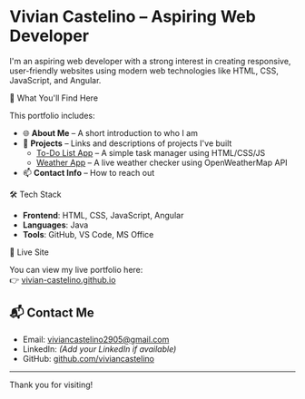 # Vivian Castelino – Aspiring Web Developer


 I'm an aspiring web developer with a strong interest in creating responsive, user-friendly websites using modern web technologies like HTML, CSS, JavaScript, and Angular.

 🚀 What You'll Find Here

This portfolio includes:
- 🌐 **About Me** – A short introduction to who I am
- 💼 **Projects** – Links and descriptions of projects I've built
  - [To-Do List App](https://github.com/viviancastelino/todo-app) – A simple task manager using HTML/CSS/JS
  - [Weather App](https://github.com/viviancastelino/weather-app) – A live weather checker using OpenWeatherMap API
- 📫 **Contact Info** – How to reach out

 🛠️ Tech Stack

- **Frontend**: HTML, CSS, JavaScript, Angular
- **Languages**: Java
- **Tools**: GitHub, VS Code, MS Office

 📌 Live Site

You can view my live portfolio here:  
👉 [vivian-castelino.github.io](https://vivian-castelino.github.io)

## 📬 Contact Me

- Email: [viviancastelino2905@gmail.com](mailto:viviancastelino2905@gmail.com)
- LinkedIn: *(Add your LinkedIn if available)*
- GitHub: [github.com/viviancastelino](https://github.com/viviancastelino)

---

Thank you for visiting!
